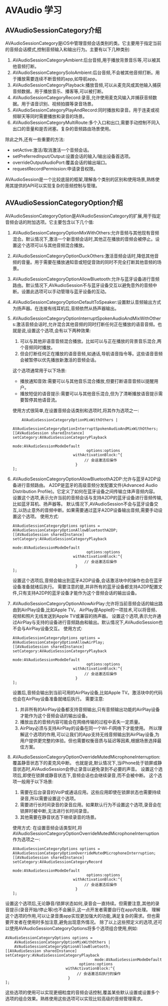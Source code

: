 # AVAudio 学习
## AVAudioSessionCategory介绍
AVAudioSessionCategory是iOS中管理音频会话类别的类。它主要用于指定当前的音频会话模式,控制音频输入和输出行为。主要有以下几种类别:
1. AVAudioSessionCategoryAmbient:后台音频,用于播放背景音乐等,可以被其他音频打断。
2. AVAudioSessionCategorySoloAmbient:后台音频,不会被其他音频打断。用于播放需要连续不断音频的app,如导航app。
3. AVAudioSessionCategoryPlayback:播放音频,可以从麦克风或其他输入捕获音频数据。用于播放音乐、播客等,可以被打断。
4. AVAudioSessionCategoryRecord:录音,允许使用麦克风输入并捕获音频数据。用于语音识别、视频拍摄等录音场景。
5. AVAudioSessionCategoryPlayAndRecord:同时播放和录音。用于连麦或视频聊天等同时需要播放和录音的场景。
6. AVAudioSessionCategoryMultiRoute:多个入口和出口,需要手动控制不同入出口的音量和是否闭塞。复杂的音频路由场景使用。

除此之外,还有一些重要的方法:
- setActive:激活/取消激活一个音频会话。
- setPreferredInput/Output:设置会话的输入/输出设备首选项。
- overrideOutputAudioPort:覆盖会话的输出端口。
- requestRecordPermission:申请录音权限。

AVAudioSession是一个比较底层的框架,理解各个类别的区别和使用场景,熟练使用其提供的API可以实现复杂的音频控制与管理。
## AVAudioSessionCategoryOption介绍
AVAudioSessionCategoryOption是AVAudioSessionCategory的扩展,用于指定音频会话的附加选项。它主要包含以下几个值:
1. AVAudioSessionCategoryOptionMixWithOthers:允许音频与其他现有音频混合。默认情况下,激活一个新音频会话时,其他正在播放的音频会被停止。设置这个选项可以与其他音频混合播放。
2. AVAudioSessionCategoryOptionDuckOthers:激活音频会话时,降低其他音频的音量。用于需要在播放通知音或短促音效的同时不完全打断其他音频的场景。
3. AVAudioSessionCategoryOptionAllowBluetooth:允许与蓝牙设备进行音频路由。默认情况下,AVAudioSession不与蓝牙设备交互以避免意外的音频中断。设置此选项可以手动管理与蓝牙设备的互动。
4. AVAudioSessionCategoryOptionDefaultToSpeaker:设置默认音频输出方式为扬声器。在连接有线耳机后,音频依然从扬声器输出。
5. AVAudioSessionCategoryOptionInterruptSpokenAudioAndMixWithOthers:激活音频会话时,允许混合其他音频的同时打断任何正在播放的语音音频。也就是说,设置这个选项,会有以下两种效果:
    1. 可以与其他非语音音频混合播放。比如可以与正在播放的背景音乐混合,两个音频同时播放。
    2. 但会打断任何正在播放的语音音频,如通话,导航语音指令等。这些语音音频会被暂停以优先播放新激活的音频会话。

    这个选项通常用于以下场景:
    * 播放通知音效:需要可以与其他音乐混合播放,但要打断语音音频以提醒用户。
    * 播放短促的语音提示:需要可以与其他音乐混合,但为了清晰播放语音提示需要暂停其他语音流。

    使用方式很简单,在设置音频会话类别和选项时,将其作为选项之一:
    ```AVAudioSessionCategoryOptions options = 
        AVAudioSessionCategoryOptionMixWithOthers |
        AVAudioSessionCategoryOptionInterruptSpokenAudioAndMixWithOthers;
    [[AVAudioSession sharedInstance] setCategory:AVAudioSessionCategoryPlayback 
                                            mode:AVAudioSessionModeDefault 
                                     options:options 
                               withActivationBlock:^{  
                                    // 会话激活后操作  
                                }
    ];
    ```
6. AVAudioSessionCategoryOptionAllowBluetoothA2DP:允许与蓝牙A2DP设备进行音频路由。
    A2DP是蓝牙的高级音频分发配置文件(Advanced Audio Distribution Profile)。它定义了如何在蓝牙设备之间传输立体声音频内容。
    设置这个选项,表示允许当前的音频会话与支持A2DP的蓝牙设备进行音频传输,比如蓝牙耳机、扬声器等。
    默认情况下,AVAudioSession不会与蓝牙设备交互,以防止意外的音频中断。如果需要通过蓝牙A2DP设备输出音频,需要手动设置这个选项。
    使用方式:
    ```
    AVAudioSessionCategoryOptions options = AVAudioSessionCategoryOptionAllowBluetoothA2DP;
    [[AVAudioSession sharedInstance] setCategory:AVAudioSessionCategoryPlayback  
                                            mode:AVAudioSessionModeDefault 
                                     options:options 
                               withActivationBlock:^{  
                                    // 会话激活后操作  
                                }
    ]; 
    ```
    设置这个选项后,音频会输出到蓝牙A2DP设备,会话激活块中的操作也会在蓝牙设备准备就绪后执行。
    需要注意的是,并非所有的蓝牙设备都支持A2DP配置文件,只有支持A2DP的蓝牙设备才能作为这个音频会话的输出设备。
7. AVAudioSessionCategoryOptionAllowAirPlay:允许将当前音频会话的输出路由到AirPlay设备,比如Apple TV。
    AirPlay是Apple的一项技术,可以将音频、视频和照片无线发送到Apple TV或兼容的扬声器。
    设置这个选项,表示允许通过AirPlay与支持的设备进行音频路由和输出。默认情况下,AVAudioSession也不会与AirPlay设备交互。
    使用方式:
    ```
    AVAudioSessionCategoryOptions options = AVAudioSessionCategoryOptionAllowAirPlay;
    [[AVAudioSession sharedInstance] setCategory:AVAudioSessionCategoryPlayback  
                                            mode:AVAudioSessionModeDefault 
                                     options:options 
                               withActivationBlock:^{  
                                    // 会话激活后操作  
                                } 
    ];
   ```
    设置后,音频会输出到当前可用的AirPlay设备,比如Apple TV。激活块中的代码也会在AirPlay设备准备就绪后执行。
    需要注意:
    1. 并非所有的AirPlay设备都支持音频输出,只有音频输出功能的AirPlay设备才能作为这个音频会话的输出设备。
    2. 播放出去的音频内容可能会在网络传输的过程中丢失一定质量。
    3. AirPlay必须与支持AirPlay的设备在同一个Wi-Fi网络下才能使用。
    所以理解这个选项的作用,可以让我们的App支持无线音频输出到AirPlay设备,为用户提供更完整的体验。但也需要权衡音质与延迟等因素,根据场景选择最佳方案。
8. AVAudioSessionCategoryOptionOverrideMutedMicrophoneInterruption:覆盖静音状态下的麦克风中断。
    也就是说,默认情况下,当iPhone处于锁屏或静音状态时,AVAudioSession会停止录音以避免录到不必要的声音。
    设置这个选项后,即使在锁屏或静音状态下,音频会话也会继续录音,而不会被中断。
    这个选项一般用于以下场景:
    1. 需要在后台录音的VoIP或通话应用。这些应用即使在锁屏状态也需要持续录音,所以需要设置这个选项。
    2. 需要进行长时间录音的录音应用。如果默认行为不设置这个选项,录音会在锁屏时被中断,无法进行长时间录音。
    3. 其他需要在静音状态下继续录音的场景。
    
    使用方式:
    在设置音频会话类型时,将AVAudioSessionCategoryOptionOverrideMutedMicrophoneInterruption作为选项之一:
    ```
    AVAudioSessionCategoryOptions options = AVAudioSessionCategoryOptionOverrideMutedMicrophoneInterruption; 
    [[AVAudioSession sharedInstance] setCategory:AVAudioSessionCategoryRecord  
                                            mode:AVAudioSessionModeDefault 
                                     options:options 
                               withActivationBlock:^{  
                                    // 会话激活后操作  
                                } 
    ];
    ```
设置这个选项后,无论静音/锁屏状态如何,录音会一直持续。但需要注意,其他的录音提示(录音开始/停止等)也不会展示,这一点开发者需要自行在app内处理。
    理解这个选项的作用,可以让录音类app实现更加强大的功能,满足复杂的需求。但也需要开发者在使用时多加注意,避免出现意外情况。
除了以上这些预定义的选项,还可以使用AVAudioSessionCategoryOptions将多个选项组合使用,例如:
```
AVAudioSessionCategoryOptions options = 
    AVAudioSessionCategoryOptionMixWithOthers | 
    AVAudioSessionCategoryOptionAllowBluetooth;
[[AVAudioSession sharedInstance] setCategory:AVAudioSessionCategoryPlayback 
                                        mode:AVAudioSessionModeDefault 
                                 options:options 
                           withActivationBlock:^{ 
                                // 会话激活后执行的操作 
                            } 
];
```
这些选项的使用可以实现更细粒度的音频会话控制,覆盖某些默认设置或设置多个选项的组合效果。熟练使用这些选项可以实现比较高级的音频管理需求。
